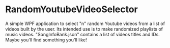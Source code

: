 # RandomYoutubeVideoSelector
A simple WPF application to select "n" random Youtube videos from a list of videos built by the user. Its intended use is to make randomized playlists of music videos.
"SongInfoBank.json" contains a list of videos titles and IDs. Maybe you'll find something you'll like!
